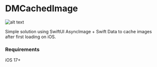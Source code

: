 # DMCachedImage
![alt text](https://img.shields.io/badge/Swift_Package_Manager-compatible-orange?style=flat-square)

Simple solution using SwiftUI AsyncImage + Swift Data to cache images after first loading on iOS.

### Requirements
iOS 17+
